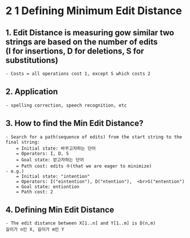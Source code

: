 # 2 1 Defining Minimum Edit Distance
## 1. Edit Distance is measuring gow similar two strings are based on the number of edits <br> (I for insertions, D for deletions, S for substitutions)
	- Costs = all operations cost 1, except S which costs 2 
## 2. Application
	- spelling correction, speech recognition, etc
## 3. How to find the Min Edit Distance?
	- Search for a path(sequence of edits) from the start string to the final string: 
		= Initial state: 바꾸고자하는 단어 
		= Operators: I, D, S 
		= Goal state: 얻고자하는 단어  
		= Path cost: edits 수(that we are eager to minimize) 
	- e.g.)  
		= Initial state: "intention" 
		= Operators: I("eintention"), D("ntention"),  <br>S("entention") 
		= Goal state: entiontion 
		= Path cost: 2 
## 4. Defining Min Edit Distance 
	- The edit distance between X[1..n] and Y[1..m] is D(n,m) 
	길이가 n인 X, 길이가 m인 Y

